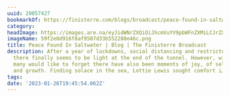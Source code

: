 ```yaml
---
uuid: 20057427
bookmarkOf: https://finisterre.com/blogs/broadcast/peace-found-in-saltwater
category:
headImage: https://images.are.na/eyJidWNrZXQiOiJhcmVuYV9pbWFnZXMiLCJrZXkiOiIyMDA1NzQyNy9vcmlnaW5hbF81OWYyZTBkOTE2ZjhhZjk1MDdkMzNiNTUyMjg4ZTQ2Yy5wbmciLCJlZGl0cyI6eyJyZXNpemUiOnsid2lkdGgiOjEyMDAsImhlaWdodCI6MTIwMCwiZml0IjoiaW5zaWRlIiwid2l0aG91dEVubGFyZ2VtZW50Ijp0cnVlfSwid2VicCI6eyJxdWFsaXR5Ijo5MH0sImpwZWciOnsicXVhbGl0eSI6OTB9LCJyb3RhdGUiOm51bGx9fQ==?bc=0
imageName: 59f2e0d916f8af9507d33b552288e46c.png
title: Peace Found In Saltwater | Blog | The Finisterre Broadcast
description: After a year of lockdowns, social distancing and restricted freedoms,
  there finally seems to be light at the end of the tunnel. However, within a year
  many would like to forget there have also been moments of joy, of self discovery
  and growth. Finding solace in the sea, Lottie Lewis sought comfort i…
tags:
date: '2023-01-26T19:45:54.062Z'
---
```

